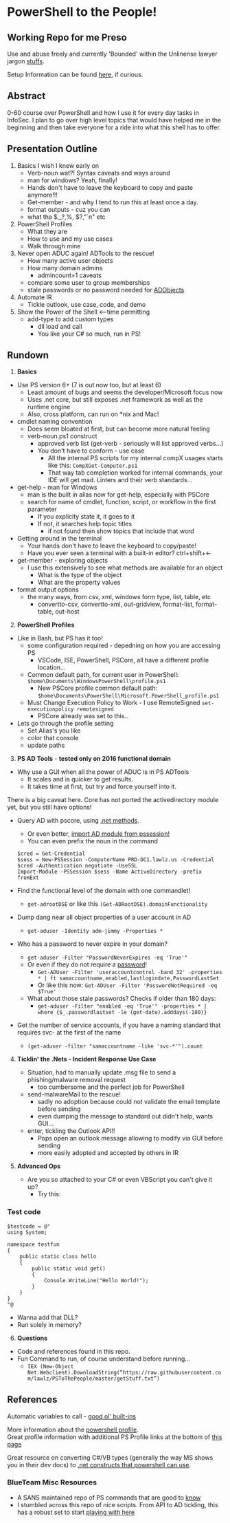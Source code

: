 # PowerShell to the People!

## Working Repo for me Preso    

Use and abuse freely and currently 'Bounded' within the Unlinense lawyer jargon [stuffs](https://github.com/lawlz/PSToThePeople/blob/master/LICENSE).  

Setup Information can be found
 [here](https://github.com/lawlz/PSToThePeople/blob/master/SETUP.md), if curious.  

## Abstract

0-60 course over PowerShell and how I use it for every day tasks in InfoSec.  I plan to go over high level topics that would have helped me in the beginning and then take everyone for a ride into what this shell has to offer.

## Presentation Outline

1. Basics I wish I knew early on
    * Verb-noun wat?!  Syntax caveats and ways around
    * man for windows? Yeah, finally! 
    * Hands don't have to leave the keyboard to copy and paste anymore!!!
    * Get-member - and why I tend to run this at least once a day.
    * format outputs - cuz you can
    * what tha $_,?,%, $?,"`n" etc
2. PowerShell Profiles
    * What they are
    * How to use and my use cases
    * Walk through mine
3. Never open ADUC again!  ADTools to the rescue!
    * How many active user objects
    * How many domain admins
        * admincount=1 caveats
    * compare some user to group memberships
    * stale passwords or no password needed for [ADObjects](https://blogs.technet.microsoft.com/russellt/2016/05/26/passwd_notreqd/)
4. Automate IR
    * Tickle outlook, use case, code, and demo
5. Show the Power of the Shell  <--time permitting
    * add-type to add custom types  
        * dll load and call
        * You like your C# so much, run in PS!


## Rundown

1. **Basics**  
* Use PS version 6+ (7 is out now too, but at least 6)
    * Least amount of bugs and seems the developer/Microsoft focus now
    * Uses .net core, but still exposes .net framework as well as the runtime engine
    * Also, cross platform, can run on *nix and Mac!
* cmdlet naming convention
    * Does seem bloated at first, but can become more natural feeling  
    * verb-noun.ps1 construct
        * approved verb list (get-verb - seriously will list approved verbs...)
        * You don't have to conform - use case
            * All the internal PS scripts for my internal compX usages starts like this:
                `CompXGet-Computer.ps1`
            * That way tab completion worked for internal commands, your IDE will get mad.  Linters and their verb standards...
* get-help - man for Windows
    * man is the built in alias now for get-help, especially with PSCore
    * search for name of cmdlet, function, script, or workflow in the first parameter 
        * If you explicity state it, it goes to it
        * If not, it searches help topic titles
            * if not found then show topics that include that word
* Getting around in the terminal
    * Your hands don't have to leave the keyboard to copy/paste!
    * Have you ever seen a terminal with a built-in editor?  ctrl+shift+<-
* get-member - exploring objects
    * I use this extensively to see what methods are available for an object
        * What is the type of the object
        * What are the property values
* format output options
    * the many ways, from csv, xml, windows form type, list, table, etc
        * convertto-csv, convertto-xml, out-gridview, format-list, format-table, out-host

2. **PowerShell Profiles**
* Like in Bash, but PS has it too!
    * some configuration required - depedning on how you are accessing PS
        * VSCode, ISE, PowerShell, PSCore, all have a different profile location...
    * Common default path, for current user in PowerShell:
        `$home\Documents\WindowsPowerShell\profile.ps1` 
        * New PSCore profile common default path:  
        `$home\Documents\PowerShell\Microsoft.PowerShell_profile.ps1`  
    * Must Change Execution Policy to Work - I use RemoteSigned
        `set-executionpolicy remotesigned` 
        * PSCore already was set to this..  
* Lets go through the profile setting
    * Set Alias's you like  
    * color that console
    * update paths  
  

3. **PS AD Tools** - **tested only on 2016 functional domain**  
* Why use a GUI when all the power of ADUC is in PS ADTools
    * It scales and is quicker to get results.
    * It takes time at first, but try and force yourself into it.  

There is a big caveat here.  Core has not ported the activedirectory module yet, but you still have options!  
* Query AD with pscore, using [.net methods](https://adsecurity.org/?p=113).  
    * Or even better, [import AD module from pssession!](https://www.itprotoday.com/powershell/import-powershell-module-remote-machine)
    * You can even prefix the noun in the command
    ```
    $cred = Get-Credential
    $sess = New-PSSession -ComputerName PRD-DC1.lawlz.us -Credential $cred -Authentication negotiate -UseSSL  
    Import-Module -PSSession $sess -Name ActiveDirectory -prefix fromExt
    ```

* Find the functional level of the domain with one commandlet!  
    * `get-adrootDSE` or like this `(Get-ADRootDSE).domainFunctionality`
* Dump dang near all object properties of a user account in AD
    * `get-aduser -Identity adm-jimmy -Properties *`
* Who has a password to never expire in your domain?  
    * `get-aduser -Filter "PasswordNeverExpires -eq 'True'"`
    * Or even if they do not require a [password](https://blogs.technet.microsoft.com/russellt/2016/05/26/passwd_notreqd/)!
        * `Get-ADUser -Filter 'useraccountcontrol -band 32' -properties * | ft samaccountname,enabled,lastlogindate,PasswordLastSet`
        * Or like this now: `Get-ADUser -Filter 'PasswordNotRequired -eq $True'`
    * What about those stale passwords?  Checks if older than 180 days:
        * `get-aduser -Filter "enabled -eq 'True'" -properties * | where {$_.passwordlastset -le (get-date).adddays(-180)}`
* Get the number of service accounts, if you have a naming standard that requires svc- at the first of the name
    * `(get-aduser -filter "samaccountname -like 'svc-*'").count`

4. **Ticklin' the .Nets - Incident Response Use Case**
    * Situation, had to manually update .msg file to send a phishing/malware removal request
        * too cumbersome and the perfect job for PowerShell
    * send-malwareMail to the rescue!
        * sadly no adoption because could not validate the email template before sending
        * even dumping the message to standard out didn't help, wants GUI...
    * enter, tickling the Outlook API!!
        * Pops open an outlook message allowing to modify via GUI before sending
        * more easily adopted and accepted by others in IR

5. **Advanced Ops**
    * Are you so attached to your C# or even VBScript you can't give it up?
        * Try this:  
### Test code
```
$testcode = @"
using System;

namespace testfun
{
    public static class hello
    {
        public static void get()
        {
            Console.WriteLine("Hello World!");
        }
    }
}
"@
```

* Wanna add that DLL?
* Run solely in memory?  

6. **Questions**
* Code and references found in this repo.
* Fun Command to run, of course understand before running...
    * `IEX (New-Object Net.Webclient).DownloadString(“https://raw.githubusercontent.com/lawlz/PSToThePeople/master/getStuff.txt”)`

## References

Automatic variables to call - [good ol' built-ins](https://docs.microsoft.com/en-us/powershell/module/microsoft.powershell.core/about/about_automatic_variables?view=powershell-6)  

More information about the [powershell profile](https://docs.microsoft.com/en-us/powershell/module/microsoft.powershell.core/about/about_prompts?view=powershell-5.1).  
Great profile information with additional PS Profile links at the bottom of [this page](https://blogs.technet.microsoft.com/askpfeplat/2018/06/25/powershell-profiles-processing-illustrated/)  

Great resource on converting C#/VB types (generally the way MS shows you in their dev docs) to [.net constructs that powershell can use](http://www.pinvoke.net/).  


### BlueTeam Misc Resources  
* A SANS maintained repo of PS commands that are good to [know](https://github.com/sans-blue-team/blue-team-wiki/blob/gh-pages/Tools/PowerShell.md)  
* I stumbled across this repo of nice scripts.  From API to AD tickling, this has a robust set to start [playing with here](https://github.com/WiredPulse/PowerShell)   

